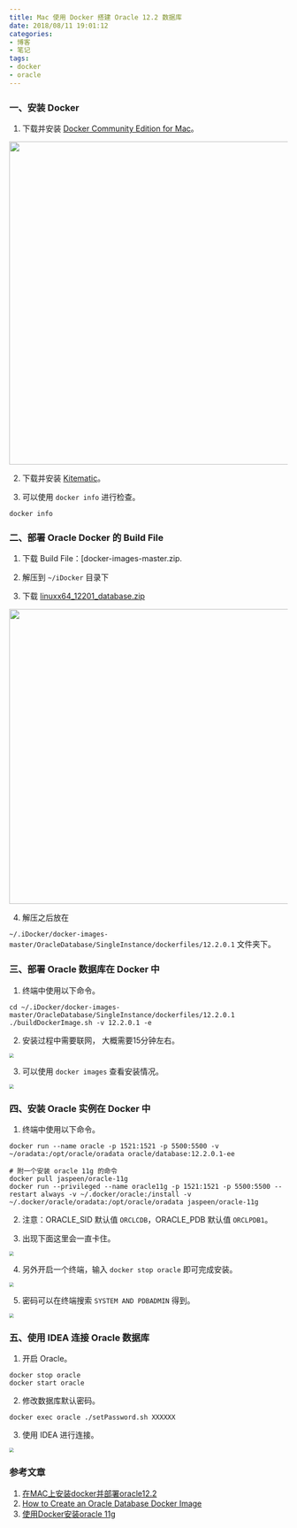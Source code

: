 ```yaml
---
title: Mac 使用 Docker 搭建 Oracle 12.2 数据库
date: 2018/08/11 19:01:12
categories:
- 博客
- 笔记
tags: 
- docker
- oracle
---
```


### 一、安装 Docker

1. 下载并安装 [Docker Community Edition for Mac](https://store.docker.com/editions/community/docker-ce-desktop-mac)。
<img src="https://raw.githubusercontent.com/streamelody/jekyll_resource/master/assets/blogImg/2018/mac_docker_oracle/mac_docker_oracle_01.png" width="584"/>

2. 下载并安装 [Kitematic](https://github.com/docker/kitematic/releases)。

3. 可以使用 `docker info` 进行检查。

```shell
docker info
```

<!--more-->

### 二、部署 Oracle Docker 的 Build File

1. 下载 Build File：[docker-images-master.zip. 

2. 解压到 `~/iDocker` 目录下

3. 下载 [linuxx64_12201_database.zip](https://www.oracle.com/technetwork/database/enterprise-edition/downloads/index.html)
<img src="https://raw.githubusercontent.com/streamelody/jekyll_resource/master/assets/blogImg/2018/mac_docker_oracle/mac_docker_oracle_02.png" width="533"/>

4. 解压之后放在

 `~/.iDocker/docker-images-master/OracleDatabase/SingleInstance/dockerfiles/12.2.0.1` 文件夹下。

### 三、部署 Oracle 数据库在 Docker 中

1. 终端中使用以下命令。

```shell
cd ~/.iDocker/docker-images-master/OracleDatabase/SingleInstance/dockerfiles/12.2.0.1
./buildDockerImage.sh -v 12.2.0.1 -e
```

2. 安装过程中需要联网， 大概需要15分钟左右。
<img src="https://raw.githubusercontent.com/streamelody/jekyll_resource/master/assets/blogImg/2018/mac_docker_oracle/mac_docker_oracle_03.png" style="zoom:50%;" />  

3. 可以使用 `docker images` 查看安装情况。
<img src="https://raw.githubusercontent.com/streamelody/jekyll_resource/master/assets/blogImg/2018/mac_docker_oracle/mac_docker_oracle_04.png" style="zoom:50%;" />  

### 四、安装 Oracle 实例在 Docker 中
1. 终端中使用以下命令。

```shell
docker run --name oracle -p 1521:1521 -p 5500:5500 -v ~/oradata:/opt/oracle/oradata oracle/database:12.2.0.1-ee

# 附一个安装 oracle 11g 的命令
docker pull jaspeen/oracle-11g
docker run --privileged --name oracle11g -p 1521:1521 -p 5500:5500 --restart always -v ~/.docker/oracle:/install -v ~/.docker/oracle/oradata:/opt/oracle/oradata jaspeen/oracle-11g
```

2. 注意：ORACLE_SID 默认值 `ORCLCDB`，ORACLE_PDB 默认值 `ORCLPDB1`。


3. 出现下面这里会一直卡住。

<img src="https://raw.githubusercontent.com/streamelody/jekyll_resource/master/assets/blogImg/2018/mac_docker_oracle/mac_docker_oracle_05_01.png" style="zoom:50%;" /> 

4. 另外开启一个终端，输入 `docker stop oracle` 即可完成安装。

<img src="https://raw.githubusercontent.com/streamelody/jekyll_resource/master/assets/blogImg/2018/mac_docker_oracle/mac_docker_oracle_05.png" style="zoom:50%;" /> 

5. 密码可以在终端搜索 `SYSTEM AND PDBADMIN` 得到。

<img src="https://raw.githubusercontent.com/streamelody/jekyll_resource/master/assets/blogImg/2018/mac_docker_oracle/mac_docker_oracle_06.png" style="zoom:50%;" /> 

### 五、使用 IDEA 连接 Oracle 数据库
1. 开启 Oracle。

```shell
docker stop oracle
docker start oracle
```

2. 修改数据库默认密码。

```shell
docker exec oracle ./setPassword.sh XXXXXX
```

3. 使用 IDEA 进行连接。
<img src="https://raw.githubusercontent.com/streamelody/jekyll_resource/master/assets/blogImg/2018/mac_docker_oracle/mac_docker_oracle_07.png" style="zoom:50%;" /> 

### 参考文章

1. [在MAC上安装docker并部署oracle12.2](https://oracleblog.org/study-note/how-to-deploy-122-on-docker-on-mac/#comment-9330)
2. [How to Create an Oracle Database Docker Image](https://dzone.com/articles/creating-an-oracle-database-docker-image)
3. [使用Docker安装oracle 11g](http://www.thxopen.com/linux/docker/2019/04/17/install-oracle11g-on-docker)
